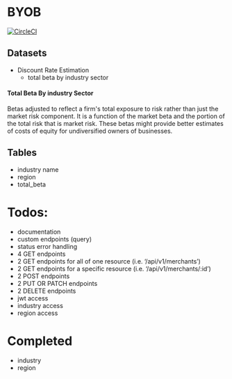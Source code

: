 # BYOB

[![CircleCI](https://circleci.com/gh/jdiejim/BYOB.svg?style=svg)](https://circleci.com/gh/jdiejim/BYOB)

## Datasets

* Discount Rate Estimation
  * total beta by industry sector

#### Total Beta By industry Sector

Betas adjusted to reflect a firm's total exposure to risk rather than just the market risk component. It is a function of the market beta and the portion of the total risk that is market risk. These betas might provide better estimates of costs of equity for undiversified owners of businesses.

## Tables

* industry name
* region
* total_beta

# Todos:

* documentation
* custom endpoints (query)
* status error handling
* 4 GET endpoints
* 2 GET endpoints for all of one resource (i.e. ‘/api/v1/merchants’)
* 2 GET endpoints for a specific resource (i.e. ‘/api/v1/merchants/:id’)
* 2 POST endpoints
* 2 PUT OR PATCH endpoints
* 2 DELETE endpoints
* jwt access
* industry access
* region access

# Completed

* industry
* region
